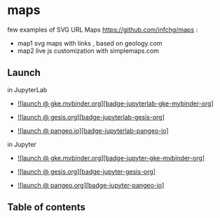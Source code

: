 # maps

  few examples of SVG URL Maps  https://github.com/infchg/maps :
  - map1 svg maps with links , based on geology.com
  - map2 live js customization with simplemaps.com

## Launch

in JupyterLab 
  
  - [![launch @ gke.mybinder.org][badge-jupyterlab-gke-mybinder-org]](https://gke.mybinder.org/v2/gh/infchg/maps/master?urlpath=lab)

  - [![launch @ gesis.org][badge-jupyterlab-gesis-org]](https://notebooks.gesis.org/binder/v2/gh/infchg/maps/master?urlpath=lab)

  - [![launch @ pangeo.io][badge-jupyterlab-pangeo-io]](https://binder.pangeo.io/v2/gh/infchg/maps/master?urlpath=lab)


in Jupyter 
  
  - [![launch @ gke.mybinder.org][badge-jupyter-gke-mybinder-org]](https://gke.mybinder.org/v2/gh/infchg/maps/master?urlpath=tree)

  - [![launch @ gesis.org][badge-jupyter-gesis-org]](https://notebooks.gesis.org/binder/v2/gh/infchg/maps/master?urlpath=tree)

  - [![launch @ pangeo.org][badge-jupyter-pangeo-io]](https://binder.pangeo.io/v2/gh/infchg/maps/master?urlpath=tree)


## Table of contents

<!-- MarkdownTOC autolink=true -->
<!-- /MarkdownTOC -->
